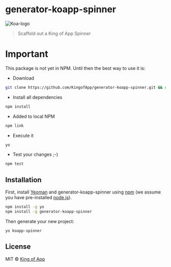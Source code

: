 # generator-koapp-spinner


![Koa-logo](http://kingofapp.es/wp-content/uploads/2015/02/logoking-r1.png)

> Scaffold out a King of App Spinner

# Important

This package is not yet in NPM. Until then the best way to use it is:

- Download
```bash
git clone https://github.com/KingofApp/generator-koapp-spinner.git && cd generator-koapp-spinner
```

- Install all dependencies
```bash
npm install
```

- Added to local NPM
```bash
npm link
```

- Execute it
```bash
yo
```

- Test your changes ;-)
```bash
npm test
```


## Installation

First, install [Yeoman](http://yeoman.io) and generator-koapp-spinner using [npm](https://www.npmjs.com/) (we assume you have pre-installed [node.js](https://nodejs.org/)).

```bash
npm install -g yo
npm install -g generator-koapp-spinner
```

Then generate your new project:

```bash
yo koapp-spinner
```

## License

MIT © [King of App](https://github.com/KingofApp)


